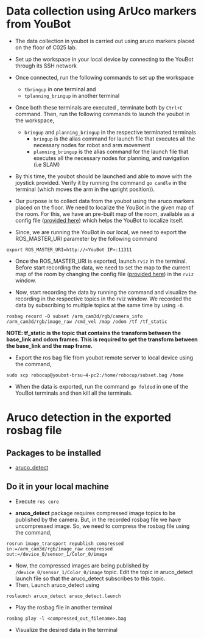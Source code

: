 # Data collection using ArUco markers from YouBot
- The data collection in youbot is carried out using aruco markers placed on the floor of C025 lab.
- Set up the workspace in your local device by connecting to the YouBot through its SSH network
- Once connected, run the following commands to set up the workspace

    - ```tbringup``` in one terminal and
    - ```tplanning_bringup``` in another terminal
- Once both these terminals are executed , terminate both by `Ctrl+C` command. Then, run the following commands to launch the youbot in the workspace, 
  - ```bringup``` and ```planning_bringup``` in the respective terminated terminals
    - `bringup` is the alias command for launch file that executes all the necessary nodes for robot and arm movement
    - `planning_bringup` is the alias command for the launch file that executes all the necessary nodes for planning, and navigation (i.e SLAM) <br>


- By this time, the youbot should be launched and able to move with the joystick provided. Verify it by running the command `go candle` in the terminal (which moves the arm in the upright position)).

- Our purpose is to collect data from the youbot using the aruco markers placed on the floor. We need to localize the YouBot in the given map of the room. For this, we have an pre-built map of the room, available as a config file ([provided here](https://github.com/brsu-youbot/mas_industrial_robotics)) which helps the YouBot to localize itself.
 
 - Since, we are running the YouBot in our local, we need to export the ROS_MASTER_URI parameter by the following command
 ```ros 
 export ROS_MASTER_URI=http://<YouBot IP>:11311
 ```


 - Once the ROS_MASTER_URI is exported, launch `rviz` in the terminal. Before start recording the data, we need to set the map to the current map of the room by changing the config file ([provided here](https://github.com/brsu-youbot/mas_industrial_robotics)) in the `rviz` window.


 - Now, start recording the data by running the command and visualize the recording in the respective topics in the rviz window. We recorded the data by subscribing to multiple topics at the same time by using `-O`.

 ```ros
 rosbag record -O subset /arm_cam3d/rgb/camera_info /arm_cam3d/rgb/image_raw /cmd_vel /map /odom /tf /tf_static
 ```

 **NOTE: tf_static is the topic that contains the transform between the base_link and odom frames. This is required to get the transform between the base_link and the map frame.**

 - Export the ros bag file from youbot remote server to local device using the command,<br>
 ```ros 
 sudo scp robocup@youbot-brsu-4-pc2:/home/robocup/subset.bag /home
 ```
 - When the data is exported, run the command `go folded` in one of the YouBot terminals and then kill all the terminals.

# Aruco detection in the exported rosbag file

## Packages to be installed
- [aruco_detect](http://wiki.ros.org/aruco_detect)

## Do it in your local machine
- Execute `ros core` 


- **aruco_detect** package requires compressed image topics to be published by the camera. But, in the recorded rosbag file we have uncompressed image. So, we need to compress the rosbag file using the command, <br>
```ros 
rosrun image_transport republish compressed in:=/arm_cam3d/rgb/image_raw compressed out:=/device_0/sensor_1/Color_0/image
```

- Now, the compressed images are being published by ```/device_0/sensor_1/Color_0/image``` topic. Edit the topic in aruco_detect launch file so that the aruco_detect subscribes to this topic.
- Then, Launch aruco_detect using
```ros
roslaunch aruco_detect aruco_detect.launch
```
- Play the rosbag file in another terminal 
```ros 
rosbag play -l <compressed_out_filename>.bag
```
- Visualize the desired data in the terminal 



